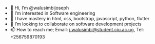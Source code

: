 - 👋 Hi, I’m @walusimbijoseph
- 👀 I’m interested in Software engineering
- 🌱 I have mastery in html, css, bootstrap, javascript, python, flutter
- 💞️ I’m looking to collaborate on software development projects
- 📫 How to reach me; Email: j.walusimbi@student.ciu.ac.ug, Tel: +256759870193
<!---
walusimbijoseph/walusimbijoseph is a ✨ special ✨ repository because its `README.md` (this file) appears on your GitHub profile.
You can click the Preview link to take a look at your changes.
--->
